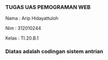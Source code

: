 ### TUGAS UAS PEMOGRAMAN WEB

Nama  : Arip Hidayattuloh

Nim   : 312010244

Kelas : TI.20.B.1

### Diatas adalah codingan sistem antrian